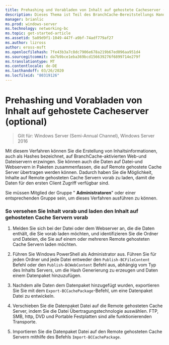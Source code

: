 ```yaml
---
title: Prehashing und Vorabladen von Inhalt auf gehostete Cacheserver (optional)
description: Dieses Thema ist Teil des BranchCache-Bereitstellungs Handbuchs für Windows Server 2016, das veranschaulicht, wie BranchCache im Modus für verteilte und gehostete Caches bereitgestellt wird, um die WAN-Bandbreitenauslastung in Zweigniederlassungen zu optimieren.
manager: brianlic
ms.prod: windows-server
ms.technology: networking-bc
ms.topic: get-started-article
ms.assetid: 5a09d9f1-1049-447f-a9bf-74adf779af27
ms.author: lizross
author: eross-msft
ms.openlocfilehash: 7fe43b3a7c8dc7906e678a219b67ed096aa951d4
ms.sourcegitcommit: da7b9bce1eba369bcd156639276f6899714e279f
ms.translationtype: MT
ms.contentlocale: de-DE
ms.lasthandoff: 03/26/2020
ms.locfileid: "80319126"
---
```

# <a name="prehashing-and-preloading-content-on-hosted-cache-servers-optional"></a>Prehashing und Vorabladen von Inhalt auf gehostete Cacheserver (optional)

>Gilt für: Windows Server (Semi-Annual Channel), Windows Server 2016

Mit diesem Verfahren können Sie die Erstellung von Inhaltsinformationen, auch als Hashes bezeichnet, auf BranchCache-aktivierten Web-und Dateiservern erzwingen. Sie können auch die Daten auf Datei-und Webservern in Paketen zusammenfassen, die auf Remote gehostete Cache Server übertragen werden können.  Dadurch haben Sie die Möglichkeit, Inhalte auf Remote gehosteten Cache Servern vorab zu laden, damit die Daten für den ersten Client Zugriff verfügbar sind.  
  
Sie müssen Mitglied der Gruppe " **Administratoren**" oder einer entsprechenden Gruppe sein, um dieses Verfahren ausführen zu können.  
  
### <a name="to-prehash-content-and-preload-the-content-on-hosted-cache-servers"></a>So versehen Sie Inhalt vorab und laden den Inhalt auf gehosteten Cache Servern vorab  
  
1.  Melden Sie sich bei der Datei oder dem Webserver an, die die Daten enthält, die Sie vorab laden möchten, und identifizieren Sie die Ordner und Dateien, die Sie auf einem oder mehreren Remote gehosteten Cache Servern laden möchten.  
  
2.  Führen Sie Windows PowerShell als Administrator aus. Führen Sie für jeden Ordner und jede Datei entweder den `Publish-BCFileContent` Befehl oder den `Publish-BCWebContent` Befehl aus, abhängig vom Typ des Inhalts Servers, um die Hash Generierung zu erzeugen und Daten einem Datenpaket hinzuzufügen.  
  
3.  Nachdem alle Daten dem Datenpaket hinzugefügt wurden, exportieren Sie Sie mit dem `Export-BCCachePackage`-Befehl, um eine Datenpaket Datei zu entwickeln.  
  
4.  Verschieben Sie die Datenpaket Datei auf die Remote gehosteten Cache Server, indem Sie die Datei Übertragungstechnologie auswählen.  FTP, SMB, http, DVD und Portable Festplatten sind alle funktionierenden Transporte.  
  
5.  Importieren Sie die Datenpaket Datei auf den Remote gehosteten Cache Servern mithilfe des Befehls `Import-BCCachePackage`.  
  

